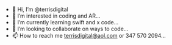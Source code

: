 - 👋 Hi, I’m @terrisdigital
- 👀 I’m interested in coding and AR...
- 🌱 I’m currently learning swift and x code...
- 💞️ I’m looking to collaborate on ways to code...
- 📫 How to reach me terrisdigital@aol.com or 347 570 2094...

<!---
terrisdigital/terrisdigital is a ✨ special ✨ repository because its `README.md` (this file) appears on your GitHub profile.
You can click the Preview link to take a look at your changes.
--->
